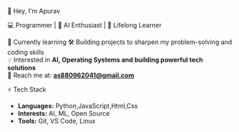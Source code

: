 👋 Hey, I'm Apurav  

💻 Programmer | 🤖 AI Enthusiast | 🚀 Lifelong Learner  

🌱 Currently learning 
🛠️ Building projects to sharpen my problem-solving and coding skills  
💡 Interested in **AI, Operating Systems and building powerful tech solutions**    
📧 Reach me at: **as880962041@gmail.com**  

⚡ Tech Stack
- **Languages:** Python,JavaScript,Html,Css  
- **Interests:** AI, ML, Open Source  
- **Tools:** Git, VS Code, Linux  


